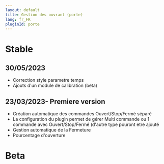 ```yaml
---
layout: default
title: Gestion des ouvrant (porte)
lang: fr_FR
pluginId: porte
---
```


# Stable
## 30/05/2023
* Correction style parametre temps
* Ajouts d'un module de calibration (beta)
## 23/03/2023-  Premiere version 
* Création automatique des commandes Ouvert/Stop/Fermé séparé
* La configuration du plugin permet de gérer Multi commande ou  1 commande avec Ouvert/Stop/Fermé (d'autre type pouront etre ajouté
* Gestion automatique de la Fermeture
* Pourcentage d'ouverture

# Beta

